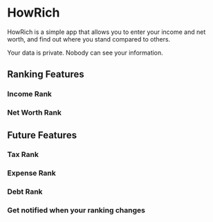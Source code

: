 # HowRich

HowRich is a simple app that allows you to enter your income and net
worth, and find out where you stand compared to others.

Your data is private. Nobody can see your information.

## Ranking Features

### Income Rank
### Net Worth Rank

## Future Features
### Tax Rank
### Expense Rank
### Debt Rank
### Get notified when your ranking changes